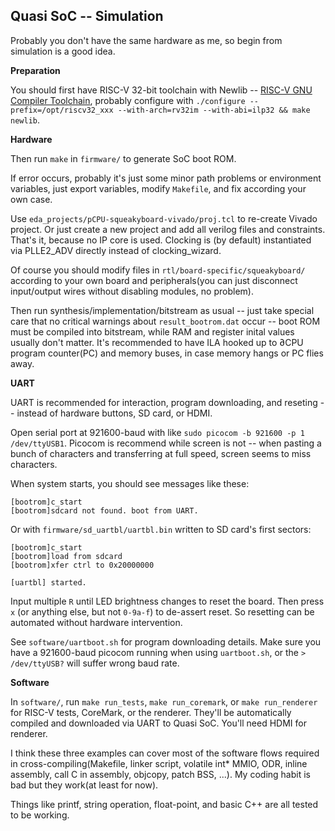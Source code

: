 ## Quasi SoC -- Simulation

Probably you don't have the same hardware as me, so begin from simulation is a good idea. 

**Preparation**

You should first have RISC-V 32-bit toolchain with Newlib -- [RISC-V GNU Compiler Toolchain](https://github.com/riscv-collab/riscv-gnu-toolchain), probably configure with `./configure --prefix=/opt/riscv32_xxx --with-arch=rv32im --with-abi=ilp32 && make newlib`. 

**Hardware**

Then run `make` in `firmware/` to generate SoC boot ROM. 

If error occurs, probably it's just some minor path problems or environment variables, just export variables, modify `Makefile`, and fix according your own case. 

Use `eda_projects/pCPU-squeakyboard-vivado/proj.tcl` to re-create Vivado project. Or just create a new project and add all verilog files and constraints. That's it, because no IP core is used. Clocking is (by default) instantiated via PLLE2_ADV directly instead of clocking_wizard. 

Of course you should modify files in `rtl/board-specific/squeakyboard/` according to your own board and peripherals(you can just disconnect input/output wires without disabling modules, no problem). 

Then run synthesis/implementation/bitstream as usual -- just take special care that no critical warnings about `result_bootrom.dat` occur -- boot ROM must be compiled into bitstream, while RAM and register inital values usually don't matter. It's recommended to have ILA hooked up to ∂CPU program counter(PC) and memory buses, in case memory hangs or PC flies away. 

**UART**

UART is recommended for interaction, program downloading, and reseting -- instead of hardware buttons, SD card, or HDMI. 

Open serial port at 921600-baud with like `sudo picocom -b 921600 -p 1 /dev/ttyUSB1`. Picocom is recommend while screen is not -- when pasting a bunch of characters and transferring at full speed, screen seems to miss characters. 

When system starts, you should see messages like these: 

```
[bootrom]c_start
[bootrom]sdcard not found. boot from UART.
```

Or with `firmware/sd_uartbl/uartbl.bin` written to SD card's first sectors:

```
[bootrom]c_start
[bootrom]load from sdcard
[bootrom]xfer ctrl to 0x20000000

[uartbl] started. 
```

Input multiple `R` until LED brightness changes to reset the board. Then press `x` (or anything else, but not `0-9a-f`) to de-assert reset. So resetting can be automated without hardware intervention. 

See `software/uartboot.sh` for program downloading details. Make sure you have a 921600-baud picocom running when using `uartboot.sh`, or the `> /dev/ttyUSB?` will suffer wrong baud rate. 

**Software**

In `software/`, run `make run_tests`, `make run_coremark`, or `make run_renderer` for RISC-V tests, CoreMark, or the renderer. They'll be automatically compiled and downloaded via UART to Quasi SoC. You'll need HDMI for renderer. 

I think these three examples can cover most of the software flows required in cross-compiling(Makefile, linker script, volatile int* MMIO, ODR, inline assembly, call C in assembly, objcopy, patch BSS, ...). My coding habit is bad but they work(at least for now). 

Things like printf, string operation, float-point, and basic C++ are all tested to be working. 